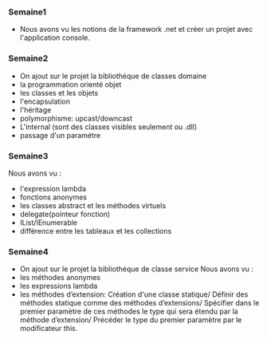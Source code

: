 ### Semaine1
- Nous avons vu les notions de la framework .net et créer un projet avec l'application console. 
### Semaine2
- On ajout sur le projet la bibliothéque de classes domaine
- la programmation orienté objet
- les classes et les objets
- l'encapsulation
- l'héritage
- polymorphisme: upcast/downcast
- L'internal (sont des classes visibles seulement ou .dll)
- passage d'un paramétre
### Semaine3
Nous avons vu : 
- l'expression lambda
- fonctions anonymes
- les classes abstract et les méthodes virtuels
- delegate(pointeur fonction)
- IList/IEnumerable
- différence entre les tableaux et les collections
### Semaine4
- On ajout sur le projet la bibliothéque de classe service
Nous avons vu : 
- les méthodes anonymes
- les expressions lambda
- les méthodes d’extension: 
Création d'une classe statique/
Définir des méthodes statique comme des méthodes d’extensions/
Spécifier dans le premier paramètre de ces méthodes le type qui sera étendu par la méthode d’extension/
Précéder le type du premier paramètre par le modificateur this.


              
              




